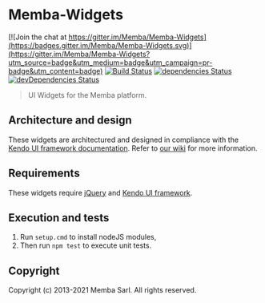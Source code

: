 # Memba-Widgets

[![Join the chat at https://gitter.im/Memba/Memba-Widgets](https://badges.gitter.im/Memba/Memba-Widgets.svg)](https://gitter.im/Memba/Memba-Widgets?utm_source=badge&utm_medium=badge&utm_campaign=pr-badge&utm_content=badge)
[![Build Status](https://github.com/Memba/Memba-Widgets/actions/workflows/node.js.yml/badge.svg)](https://github.com/Memba/Memba-Widgets/actions/workflows/node.js.yml)
[![dependencies Status](https://david-dm.org/Memba/Memba-Widgets/status.svg)](https://david-dm.org/Memba/Memba-Widgets)
[![devDependencies Status](https://david-dm.org/Memba/Memba-Widgets/dev-status.svg)](https://david-dm.org/Memba/Memba-Widgets?type=dev)

> UI Widgets for the Memba platform.

## Architecture and design

These widgets are architectured and designed in compliance with the [Kendo UI framework documentation](http://docs.telerik.com/kendo-ui/howto/create-custom-kendo-widget).
Refer to [our wiki](https://github.com/Memba/Memba-Widgets/wiki) for more information.

## Requirements

These widgets require [jQuery](http://jquery.com/) and [Kendo UI framework](http://www.telerik.com/kendo-ui).

## Execution and tests

1. Run ```setup.cmd``` to install nodeJS modules,
2. Then run ```npm test``` to execute unit tests.

## Copyright

Copyright (c) 2013-2021 Memba Sarl. All rights reserved.
